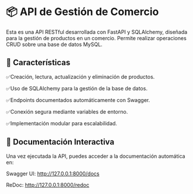 # 📦 API de Gestión de Comercio

Esta es una API RESTful desarrollada con FastAPI y SQLAlchemy, diseñada para la gestión de productos en un comercio. Permite realizar operaciones CRUD sobre una base de datos MySQL.

## 🚀 Características

✅Creación, lectura, actualización y eliminación de productos.

✅Uso de SQLAlchemy para la gestión de la base de datos.

✅Endpoints documentados automáticamente con Swagger.

✅Conexión segura mediante variables de entorno.

✅Implementación modular para escalabilidad.

## 📄 Documentación Interactiva
Una vez ejecutada la API, puedes acceder a la documentación automática en:

Swagger UI: http://127.0.0.1:8000/docs

ReDoc: http://127.0.0.1:8000/redoc

